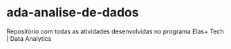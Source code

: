 # ada-analise-de-dados
Repositório com todas as atividades desenvolvidas no programa Elas+ Tech | Data Analytics
